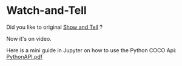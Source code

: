 # Watch-and-Tell

Did you like to original [Show and Tell](https://arxiv.org/abs/1411.4555) ?

Now it's on video.

Here is a mini guide in Jupyter on how to use the Python COCO Api: [PythonAPI.pdf](https://github.com/AndreiMoraru123/Watch-and-Tell/files/9844733/PythonAPI.pdf)
